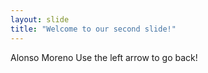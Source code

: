 ```yaml
---
layout: slide
title: "Welcome to our second slide!"
---
```

Alonso Moreno
Use the left arrow to go back!
